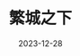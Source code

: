 ---
layout: page
title: 繁城之下
description: >
  出乎意料的好看，在我看过的悬疑国产剧里面算是数一数二了。故事完整流畅，逻辑通顺且反转很多，很有悬念，制作精良。台词旁白也算是讲究了，在悬疑之外还有一些哲学思考。
category: 剧集
img: assets/img/movie/2023/fan_cheng_zhi_xia.webp
star: 6
date: 2023-12-28
---